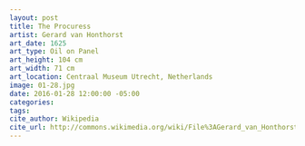 ```yaml
---
layout: post
title: The Procuress
artist: Gerard van Honthorst
art_date: 1625
art_type: Oil on Panel
art_height: 104 cm
art_width: 71 cm
art_location: Centraal Museum Utrecht, Netherlands
image: 01-28.jpg
date: 2016-01-28 12:00:00 -05:00
categories:
tags:
cite_author: Wikipedia
cite_url: http://commons.wikimedia.org/wiki/File%3AGerard_van_Honthorst_-_The_procuress_-_Google_Art_Project.jpg
---
```

